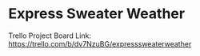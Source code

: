 # Express Sweater Weather

Trello Project Board Link: https://trello.com/b/dv7NzuBG/expresssweaterweather

